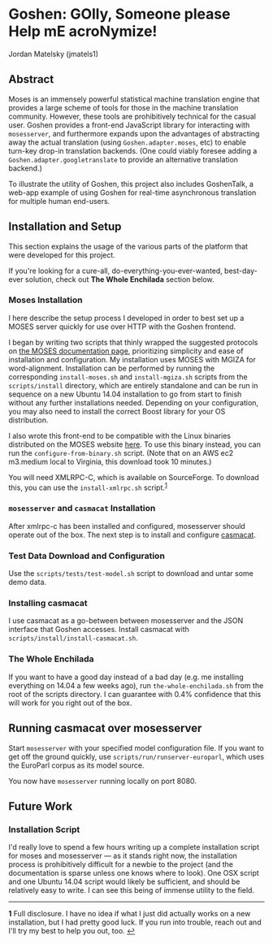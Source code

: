 # Goshen: GOlly, Someone please Help mE acroNymize!
Jordan Matelsky (jmatels1)

## Abstract
Moses is an immensely powerful statistical machine translation engine that provides a large scheme of tools for those in the machine translation community. However, these tools are prohibitively technical for the casual user. Goshen provides a front-end JavaScript library for interacting with `mosesserver`, and furthermore expands upon the advantages of abstracting away the actual translation (using `Goshen.adapter.moses`, etc) to enable turn-key drop-in translation backends. (One could viably foresee adding a `Goshen.adapter.googletranslate` to provide an alternative translation backend.)

To illustrate the utility of Goshen, this project also includes GoshenTalk, a web-app example of using Goshen for real-time asynchronous translation for multiple human end-users.

## Installation and Setup
This section explains the usage of the various parts of the platform that were developed for this project.

If you're looking for a cure-all, do-everything-you-ever-wanted, best-day-ever solution, check out **The Whole Enchilada** section below.

### Moses Installation
I here describe the setup process I developed in order to best set up a MOSES server quickly for use over HTTP with the Goshen frontend.

I began by writing two scripts that thinly wrapped the suggested protocols on [the MOSES documentation page](http://www.statmt.org/moses/?n=Development.GetStarted), prioritizing simplicity and ease of installation and configuration. My installation uses MOSES with MGIZA for word-alignment. Installation can be performed by running the corresponding `install-moses.sh` and `install-mgiza.sh` scripts from the `scripts/install` directory, which are entirely standalone and can be run in sequence on a new Ubuntu 14.04 installation to go from start to finish without any further installations needed. Depending on your configuration, you may also need to install the correct Boost library for your OS distribution.

I also wrote this front-end to be compatible with the Linux binaries distributed on the MOSES website [here](http://www.statmt.org/moses/RELEASE-3.0/binaries/linux-64bit/linux-64bit.tgz). To use this binary instead, you can run the `configure-from-binary.sh` script. (Note that on an AWS ec2 m3.medium local to Virginia, this download took 10 minutes.)

You will need XMLRPC-C, which is available on SourceForge. To download this, you can use the `install-xmlrpc.sh` script.<sup id="r-xmlrpc">[1](f-xmlrpc)</sup>

### `mosesserver` and `casmacat` Installation
After xmlrpc-c has been installed and configured, mosesserver should operate out of the box. The next step is to install and configure [casmacat](https://github.com/casmacat/moses-mt-server/tree/master/python_server).

### Test Data Download and Configuration
Use the `scripts/tests/test-model.sh` script to download and untar some demo data.

### Installing casmacat
I use casmacat as a go-between between mosesserver and the JSON interface that Goshen accesses. Install casmacat with `scripts/install/install-casmacat.sh`.

### The Whole Enchilada
If you want to have a good day instead of a bad day (e.g. me installing everything on 14.04 a few weeks ago), run `the-whole-enchilada.sh` from the root of the scripts directory. I can guarantee with 0.4% confidence that this will work for you right out of the box.

## Running casmacat over mosesserver
Start `mosesserver` with your specified model configuration file. If you want to get off the ground quickly, use `scripts/run/runserver-europarl`, which uses the EuroParl corpus as its model source.

You now have `mosesserver` running locally on port 8080.


## Future Work

### Installation Script
I'd really love to spend a few hours writing up a complete installation script for moses and mosesserver — as it stands right now, the installation process is prohibitively difficult for a newbie to the project (and the documentation is sparse unless one knows where to look). One OSX script and one Ubuntu 14.04 script would likely be sufficient, and should be relatively easy to write. I can see this being of immense utility to the field.


-----

<b id="f-xmlrpc">1</b> Full disclosure. I have no idea if what I just did actually works on a new installation, but I had pretty good luck. If you run into trouble, reach out and I'll try my best to help you out, too. [↩](#"r-xmlrpc")
